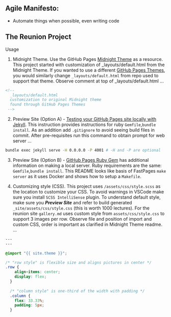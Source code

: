 ## Agile Manifesto: 

* Automate things when possible, even writing code



## The Reunion Project

Usage

1. Midnight Theme. Use the GitHub Pages [Midnight Theme](https://github.com/pages-themes/midnight/blob/master/README.md) as a resource.  This project started with customization of _layouts/default.html from the Midnight Theme.  If you wanted to use a different [GitHub Pages Themes](https://pages.github.com/themes/), you would similarly change `_layouts/default.html` from repo used to support that theme.  Observe comment at top of _layouts/default.html ...

```html
<!-- 
  _layouts/default.html
  customization to original Midnight theme 
  found through GitHub Pages Themes
 -->
```

2. Preview Site (Option A) - [Testing your GitHub Pages site locally with Jekyll](https://docs.github.com/en/pages/setting-up-a-github-pages-site-with-jekyll/testing-your-github-pages-site-locally-with-jekyll).  This instruction provides instructions for ruby `Gemfile`,`bundle install`.  As an addition add `.gitignore` to avoid seeing build files in commit.   After pre-requisites run this command to obtain prompt for web server ...

```bash
bundle exec jekyll serve -H 0.0.0.0 -P 4001 # -H and -P are optional
```

3. Preview Site (Option B) - [GitHub Pages Ruby Gem](https://github.com/github/pages-gem) has additional information on making a local server.  Ruby requirements are the same: `Gemfile`,`bundle install`.   This README looks like basis of FastPages `make server` as it uses Docker and shows how to setup a `Makefile`.

4. Customizing style (CSS).  This project uses `/assets/css/style.scss` as the location to customize your CSS. To avoid warnings in VSCode make sure you install `SCSS IntelliSense` plugin.  To understand default style, make sure you ***Preview Site*** and refer to build generated `_site/assets/css/style.css` (this is worth 1000 lectures).  For the reunion site `gallery.md` uses custom style from `assets/css/style.css` to support 3 images per row.  Observe file and position of import and custom CSS, order is important as clarified in Midnight Theme readme. ...

```css
---
---

@import "{{ site.theme }}";

/* "row style" is flexible size and aligns pictures in center */
.row {
    align-items: center;
    display: flex;
  }
  
  /* "column style" is one-third of the width with padding */
  .column {
    flex: 33.33%;
    padding: 5px;
  }
```

